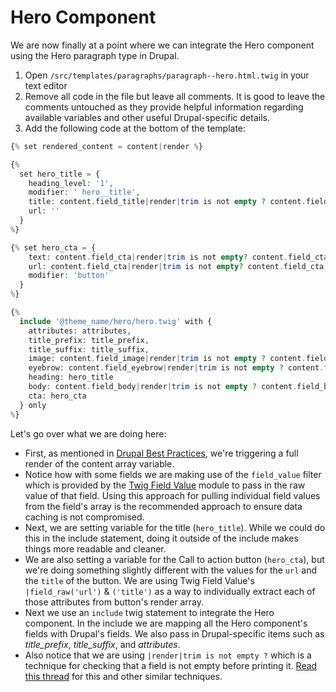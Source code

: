 # Hero Component

We are now finally at a point where we can integrate the Hero component using the Hero paragraph type in Drupal.

1. Open `/src/templates/paragraphs/paragraph--hero.html.twig` in your text editor
2. Remove all code in the file but leave all comments. It is good to leave the comments untouched as they provide helpful information regarding available variables and other useful Drupal-specific details.
3. Add the following code at the bottom of the template:

```php
{% set rendered_content = content|render %}

{%
  set hero_title = {
    heading_level: '1',
    modifier: ' hero__title',
    title: content.field_title|render|trim is not empty ? content.field_title,
    url: ''
  }
%}

{% set hero_cta = {
    text: content.field_cta|render|trim is not empty? content.field_cta|field_raw('title'),
    url: content.field_cta|render|trim is not empty? content.field_cta|field_raw('url'),
    modifier: 'button'
  }
%}

{%
  include '@theme_name/hero/hero.twig' with {
    attributes: attributes,
    title_prefix: title_prefix,
    title_suffix: title_suffix,
    image: content.field_image|render|trim is not empty ? content.field_image,
    eyebrow: content.field_eyebrow|render|trim is not empty ? content.field_eyebrow,
    heading: hero_title
    body: content.field_body|render|trim is not empty ? content.field_body,
    cta: hero_cta
  } only
%}
```

Let's go over what we are doing here:

* First, as mentioned in [Drupal Best Practices](https://mariohernandez.gitbook.io/training/essentials/drupal-best-practices#passing-fields-values-to-components), we're triggering a full render of the content array variable.
* Notice how with some fields we are making use of the `field_value` filter which is provided by the [Twig Field Value](https://www.drupal.org/project/twig_field_value) module to pass in the raw value of that field. Using this approach for pulling individual field values from the field's array is the recommended approach to ensure data caching is not compromised.
* Next, we are setting variable for the title \(`hero_title`\).  While we could do this in the include statement, doing it outside of the include makes things more readable and cleaner.
* We are also setting a variable for the Call to action button \(`hero_cta`\), but we're doing something slightly different with the values for the `url` and the `title` of the button. We are using Twig Field Value's `|field_raw('url')` & `('title')` as a way to individually extract each of those attributes from button's render array.
* Next we use an `include` twig statement to integrate the Hero component. In the include we are mapping all the Hero component's fields with Drupal's fields. We also pass in Drupal-specific items such as _title\_prefix_, _title\_suffix_, and _attributes_.
* Also notice that we are using `|render|trim is not empty ?` which is a technique for checking that a field is not empty before printing it.  [Read this thread](https://www.drupal.org/project/drupal/issues/2547559) for this and other similar techniques.

### 

#### 

